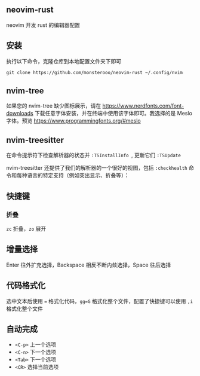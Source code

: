 ## neovim-rust

neovim 开发 rust 的编辑器配置

## 安装

执行以下命令，克隆仓库到本地配置文件夹下即可

```shell
git clone https://github.com/monsterooo/neovim-rust ~/.config/nvim
```

## nvim-tree

如果您的 nvim-tree 缺少图标展示，请在 https://www.nerdfonts.com/font-downloads 下载任意字体安装，并在终端中使用该字体即可。我选择的是 Meslo 字体。预览 https://www.programmingfonts.org/#meslo
## nvim-treesitter

在命令提示符下检查解析器的状态并 `:TSInstallInfo `, 更新它们 `:TSUpdate`

nvim-treesitter 还提供了我们的解析器的一个很好的视图，包括 `:checkhealth` 命令和每种语言的特定支持（例如突出显示、折叠等）：

## 快捷键

### 折叠

`zc` 折叠，`zo` 展开

## 增量选择

Enter 往外扩充选择，Backspace 相反不断内敛选择，Space 往后选择

## 代码格式化

选中文本后使用 `=` 格式化代码，`gg=G` 格式化整个文件，配置了快捷键可以使用 `,i` 格式化整个文件

## 自动完成

* `<C-p>` 上一个选项
* `<C-n>` 下一个选项
* `<Tab>` 下一个选项
* `<CR>`  选择当前选项